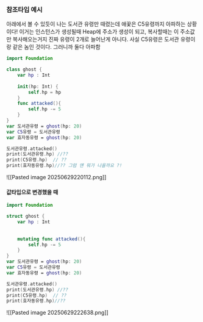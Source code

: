 ### 참조타입 예시
아래에서 볼 수 있듯이 나는 도서관 유령만 때렸는데 애꿎은 C5유령까지 아파하는 상황이다! 
이거는 인스턴스가 생성될때 Heap에 주소가 생성이 되고, 복사할때는 이 주소값만 복사해오는거지 진짜 유령이 2개로 늘어난게 아니다. 사실 C5유령은 도서관 유령이랑 같은 놈인 것이다. 그러니까 둘다 아파함 
```swift
import Foundation

class ghost {
    var hp : Int
    
    init(hp: Int) {
        self.hp = hp
    }
    func attacked(){
        self.hp -= 5
    }
}
var 도서관유령 = ghost(hp: 20)
var C5유령 = 도서관유령
var 효자동유령 = ghost(hp: 20)

도서관유령.attacked()
print(도서관유령.hp) //??
print(C5유령.hp)  // ??
print(효자동유령.hp)//?? 그럼 얜 뭐가 나올까요 ?!

```

![[Pasted image 20250629220112.png]]
#### 값타입으로 변경했을 때
```swift
import Foundation

struct ghost {
    var hp : Int
    
    
    mutating func attacked(){
        self.hp -= 5
    }
}
var 도서관유령 = ghost(hp: 20)
var C5유령 = 도서관유령
var 효자동유령 = ghost(hp: 20)

도서관유령.attacked()
print(도서관유령.hp) //??
print(C5유령.hp)  // ??
print(효자동유령.hp)//??

```

![[Pasted image 20250629222638.png]]